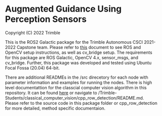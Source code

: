 # Augmented Guidance Using Perception Sensors

Copyright (C) 2022 Trimble

This is the ROS2 Galactic package for the Trimble Autonomous CSCI 2021-2022 Capstone team. Please refer to [this](https://docs.google.com/document/d/1IvrRoerWze33tCi0YS-Z0yw_e3JxBHMlJ7be6PJWC5w/edit?usp=sharing) document to see ROS and OpenCV setup instructions, as well as cv_bridge setup. The requirements for this package are ROS Galactic, OpenCV 4.x, sensor_msgs, and cv_bridge. Further, this package was developed and tested using Ubuntu Focal Fossa (20.04) 64-bit.

There are additional READMEs in the /src direcetory for each node with parameter information and examples for running the nodes. There is high level documentattion for the classcial computer vision algorithm in this repository. It can be found [here](https://github.com/alexmazr/Trimble-Students/blob/main/classical_computer_vision/cpp_row_detection/README.md) or navigate to /Trimble-Students/classical_computer_vision/cpp_row_detection/README.md. Please refer to the source code in this package folder or cpp_row_detection for more detailed, method specific documentaion.
